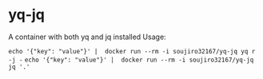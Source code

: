 # yq-jq

A container with both yq and jq installed
Usage:

`echo '{"key": "value"}' |  docker run --rm -i soujiro32167/yq-jq yq r -j -`
`echo '{"key": "value"}' |  docker run --rm -i soujiro32167/yq-jq jq '.'`
